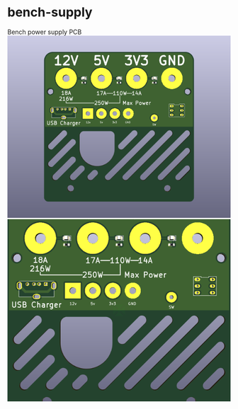# bench-supply
Bench power supply PCB
![Board Front Render](./HW-lab-power-front.png)
![Board Back Render](./HW-lab-power-back.png)
